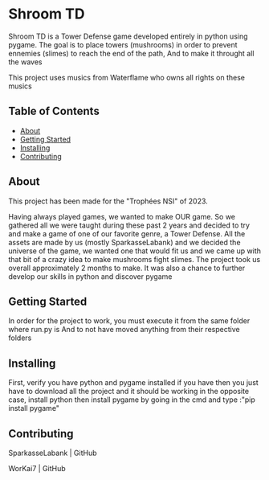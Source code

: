 # Shroom TD

Shroom TD is a Tower Defense game developed entirely in python using pygame.
The goal is to place towers (mushrooms) in order to prevent ennemies (slimes) to reach the end of the path,
And to make it throught all the waves

This project uses musics from Waterflame who owns all rights on these musics


## Table of Contents

- [About](#about)
- [Getting Started](#getting_started)
- [Installing](#installing)
- [Contributing](#contributing)

## About
This project has been made for the "Trophées NSI" of 2023.

Having always played games, we wanted to make OUR game. So we gathered all we were taught during these past 2 years and decided to try and make a game of one of our favorite genre, a Tower Defense.
All the assets are made by us (mostly SparkasseLabank) and we decided the universe of the game, we wanted one that would fit us and we came up with that bit of a crazy idea to make mushrooms fight slimes.
The project took us overall approximately 2 months to make.
It was also a chance to further develop our skills in python and discover pygame

## Getting Started
In order for the project to work, you must execute it from the same folder where run.py is
And to not have moved anything from their respective folders

## Installing
First, verify you have python and pygame installed
if you have then you just have to download all the project and it should be working
in the opposite case, install python
then install pygame by going in the cmd and type :"pip install pygame"

## Contributing
SparkasseLabank | GitHub

WorKai7 | GitHub
